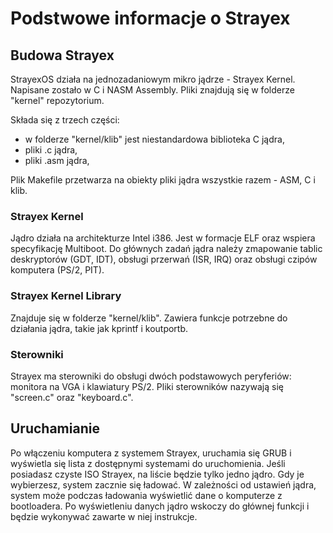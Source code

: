 # Podstwowe informacje o Strayex

## Budowa Strayex

StrayexOS działa na jednozadaniowym mikro jądrze - Strayex Kernel. Napisane zostało w C i NASM Assembly.
Pliki znajdują się w folderze "kernel" repozytorium.

Składa się z trzech części:

- w folderze "kernel/klib" jest niestandardowa biblioteka C jądra,
- pliki .c jądra,
- pliki .asm jądra,

Plik Makefile przetwarza na obiekty pliki jądra wszystkie razem - ASM, C i klib.

### Strayex Kernel

Jądro działa na architekturze Intel i386. Jest w formacje ELF oraz wspiera specyfikację Multiboot.
Do głównych zadań jądra należy zmapowanie tablic deskryptorów (GDT, IDT), obsługi przerwań (ISR, IRQ) oraz obsługi czipów komputera (PS/2, PIT).

### Strayex Kernel Library

Znajduje się w folderze "kernel/klib". Zawiera funkcje potrzebne do działania jądra, takie jak kprintf i koutportb.

### Sterowniki

Strayex ma sterowniki do obsługi dwóch podstawowych peryferiów: monitora na VGA i klawiatury PS/2.
Pliki sterowników nazywają się "screen.c" oraz "keyboard.c".

## Uruchamianie

Po włączeniu komputera z systemem Strayex, uruchamia się GRUB i wyświetla się lista z dostępnymi systemami do uruchomienia.
Jeśli posiadasz czyste ISO Strayex, na liście będzie tylko jedno jądro. Gdy je wybierzesz, system zacznie się ładować.
W zależności od ustawień jądra, system może podczas ładowania wyświetlić dane o komputerze z bootloadera.
Po wyświetleniu danych jądro wskoczy do głównej funkcji i będzie wykonywać zawarte w niej instrukcje.
